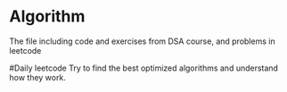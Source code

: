 # Algorithm
The file including code and exercises from DSA course, and problems in leetcode

#Daily leetcode
Try to find the best optimized algorithms and understand how they work.

